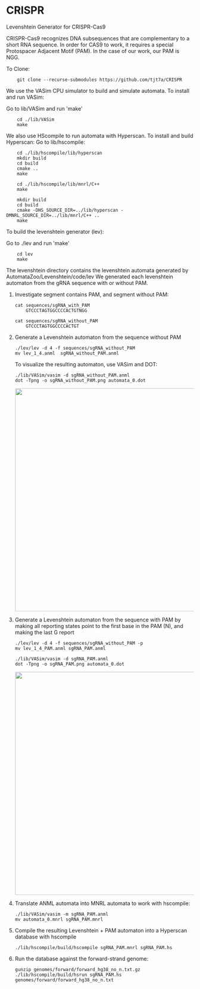 # CRISPR
Levenshtein Generator for CRISPR-Cas9

CRISPR-Cas9 recognizes DNA subsequences that are complementary to a short RNA sequence. In order for CAS9 to work, it requires a special Protospacer Adjacent Motif (PAM). In the case of our work, our PAM is NGG.

To Clone:
```
	git clone --recurse-submodules https://github.com/tjt7a/CRISPR

```

We use the VASim CPU simulator to build and simulate automata. To install and run VASim:

Go to lib/VASim and run 'make'
```
	cd ./lib/VASim
	make
```

We also use HScompile to run automata with Hyperscan. To install and build Hyperscan:
Go to lib/hscompile:
```
	cd ./lib/hscompile/lib/hyperscan
	mkdir build
	cd build
	cmake ..
	make

	cd ./lib/hscompile/lib/mnrl/C++
	make

	mkdir build
	cd build
	cmake -DHS_SOURCE_DIR=../lib/hyperscan -DMNRL_SOURCE_DIR=../lib/mnrl/C++ ..
	make
```

To build the levenshtein generator (lev):

Go to ./lev and run 'make'
```
	cd lev
	make
```

The levenshtein directory contains the levenshtein automata generated by AutomataZoo/Levenshtein/code/lev
We generated each levenshtein automaton from the gRNA sequence with or without PAM.

1. Investigate segment contains PAM, and segment without PAM:
	```
	cat sequences/sgRNA_with_PAM
		GTCCCTAGTGGCCCCACTGTNGG

	cat sequences/sgRNA_without_PAM
		GTCCCTAGTGGCCCCACTGT
	```

2. Generate a Levenshtein automaton from the sequence without PAM
	```
	./lev/lev -d 4 -f sequences/sgRNA_without_PAM
	mv lev_1_4.anml  sgRNA_without_PAM.anml
	```

	To visualize the resulting automaton, use VASim and DOT:
	```
	./lib/VASim/vasim -d sgRNA_without_PAM.anml
	dot -Tpng -o sgRNA_without_PAM.png automata_0.dot
	```
	[<p align="center"><img src="./levenshtein/without_pam/sgRNA_without_PAM.png" width="600" ></p>](#without_pam_dot)


3. Generate a Levenshtein automaton from the sequence with PAM by making all reporting states point to the first base in the PAM (N), and making the last G report
	```
	./lev/lev -d 4 -f sequences/sgRNA_without_PAM -p
	mv lev_1_4_PAM.anml sgRNA_PAM.anml
	```

	```
	./lib/VASim/vasim -d sgRNA_PAM.anml
	dot -Tpng -o sgRNA_PAM.png automata_0.dot
	```

	[<p align="center"><img src="./levenshtein/with_pam/sgRNA_PAM.png" width="600" ></p>](#with_pam_dot)


5. Translate ANML automata into MNRL automata to work with hscompile:
	```
	./lib/VASim/vasim -m sgRNA_PAM.anml
	mv automata_0.mnrl sgRNA_PAM.mnrl
	```

6. Compile the resulting Levenshtein + PAM automaton into a Hyperscan database with hscompile
	```
	./lib/hscompile/build/hscompile sgRNA_PAM.mnrl sgRNA_PAM.hs
	```

7. Run the database against the forward-strand genome:
	```
 	gunzip genomes/forward/forward_hg38_no_n.txt.gz
	./lib/hscompile/build/hsrun sgRNA_PAM.hs genomes/forward/forward_hg38_no_n.txt
	```

